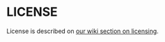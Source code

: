# LICENSE

License is described on [our wiki section on licensing](https://github.com/ekampp/future_game/wiki/Licencing).
